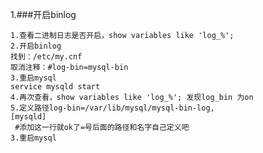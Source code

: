 1.###开启binlog

	1.查看二进制日志是否开启，show variables like 'log_%';
	2.开启binlog
	找到：/etc/my.cnf
	取消注释：#log-bin=mysql-bin
	3.重启mysql
	service mysqld start 
	4.再次查看，show variables like 'log_%'; 发现log_bin 为on
	5.定义路径log-bin=/var/lib/mysql/mysql-bin-log,
	[mysqld]
	 #添加这一行就ok了=号后面的路径和名字自己定义吧
	3.重启mysql
